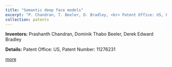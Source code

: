 ```yaml
---
title: "Semantic deep face models"
excerpt: "P. Chandran, T. Beeler, D. Bradley, <br> Patent Office: US, Patent Number: 11276231"
collection: patents
---
```


**Inventors:** 
Prashanth Chandran, Dominik Thabo Beeler, Derek Edward Bradley 

**Details:**
Patent Office: US, Patent Number: 11276231

[more](https://patents.google.com/patent/US11276231B2/en)
